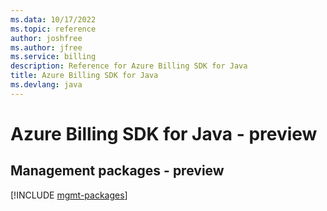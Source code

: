 ```yaml
---
ms.data: 10/17/2022
ms.topic: reference
author: joshfree
ms.author: jfree
ms.service: billing
description: Reference for Azure Billing SDK for Java
title: Azure Billing SDK for Java
ms.devlang: java
---
```

# Azure Billing SDK for Java - preview

## Management packages - preview
[!INCLUDE [mgmt-packages](billing-mgmt-index.md)]